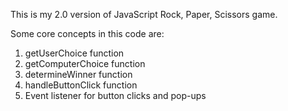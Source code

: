 This is my 2.0 version of JavaScript Rock, Paper, Scissors game.

Some core concepts in this code are:

1. getUserChoice function
2. getComputerChoice function
3. determineWinner function
4. handleButtonClick function
5. Event listener for button clicks and pop-ups

